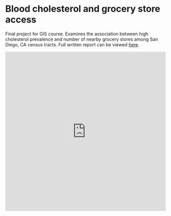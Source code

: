 # Blood cholesterol and grocery store access
 Final project for GIS course. Examines the association between high cholesterol prevalence and number of nearby grocery stores among San Diego, CA census tracts. Full written report can be viewed <a href="https://hicks017.github.io/MPH-GIS-Final/Documentation/GISProjectReportChristianHicks.pdf" target="_blank">here</a>.
<iframe src="https://storymaps.arcgis.com/stories/8a395caf050145c2a048219e69afcec9" width="100%" height="500px" frameborder="0" allowfullscreen allow="geolocation"></iframe>
